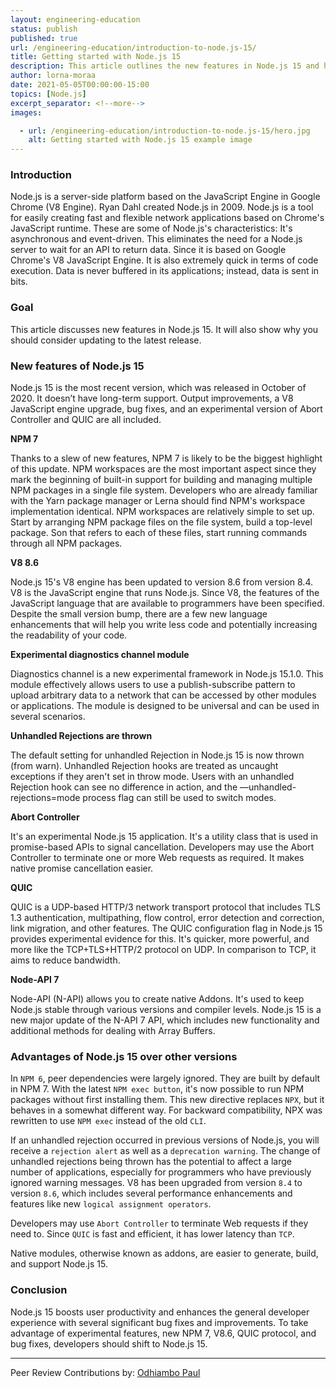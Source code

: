 ```yaml
---
layout: engineering-education
status: publish
published: true
url: /engineering-education/introduction-to-node.js-15/
title: Getting started with Node.js 15
description: This article outlines the new features in Node.js 15 and how they improve Node.js application development.
author: lorna-moraa
date: 2021-05-05T00:00:00-15:00
topics: [Node.js]
excerpt_separator: <!--more-->
images:

  - url: /engineering-education/introduction-to-node.js-15/hero.jpg
    alt: Getting started with Node.js 15 example image
---
```


### Introduction

Node.js is a server-side platform based on the JavaScript Engine in Google Chrome (V8 Engine). Ryan Dahl created Node.js in 2009. Node.js is a tool for easily creating fast and flexible network applications based on Chrome's JavaScript runtime. These are some of Node.js's characteristics: It's asynchronous and event-driven. This eliminates the need for a Node.js server to wait for an API to return data. Since it is based on Google Chrome's V8 JavaScript Engine. It is also extremely quick in terms of code execution. Data is never buffered in its applications; instead, data is sent in bits. 

### Goal
This article discusses new features in Node.js 15. It will also show why you should consider updating to the latest release.

### New features of Node.js 15
Node.js 15 is the most recent version, which was released in October of 2020. It doesn’t have long-term support. Output improvements, a V8 JavaScript engine upgrade, bug fixes, and an experimental version of Abort Controller and QUIC are all included.

 **NPM 7**

Thanks to a slew of new features, NPM 7 is likely to be the biggest highlight of this update. NPM workspaces are the most important aspect since they mark the beginning of built-in support for building and managing multiple NPM packages in a single file system. Developers who are already familiar with the Yarn package manager or Lerna should find NPM's workspace implementation identical. NPM workspaces are relatively simple to set up. Start by arranging NPM package files on the file system, build a top-level package. Son that refers to each of these files, start running commands through all NPM packages.

**V8 8.6**

Node.js 15's V8 engine has been updated to version 8.6 from version 8.4. V8 is the JavaScript engine that runs Node.js. Since V8, the features of the JavaScript language that are available to programmers have been specified. Despite the small version bump, there are a few new language enhancements that will help you write less code and potentially increasing the readability of your code. 

**Experimental diagnostics channel module**

Diagnostics channel is a new experimental framework in Node.js 15.1.0. This module effectively allows users to use a publish-subscribe pattern to upload arbitrary data to a network that can be accessed by other modules or applications. The module is designed to be universal and can be used in several scenarios.

**Unhandled Rejections are thrown**

The default setting for unhandled Rejection in Node.js 15 is now thrown (from warn). Unhandled Rejection hooks are treated as uncaught exceptions if they aren't set in throw mode. Users with an unhandled Rejection hook can see no difference in action, and the —unhandled-rejections=mode process flag can still be used to switch modes.

**Abort Controller**

It's an experimental Node.js 15 application. It's a utility class that is used in promise-based APIs to signal cancellation. Developers may use the Abort Controller to terminate one or more Web requests as required. It makes native promise cancellation easier.

**QUIC**

QUIC is a UDP-based HTTP/3 network transport protocol that includes TLS 1.3 authentication, multipathing, flow control, error detection and correction, link migration, and other features. The QUIC configuration flag in Node.js 15 provides experimental evidence for this. It's quicker, more powerful, and more like the TCP+TLS+HTTP/2 protocol on UDP. In comparison to TCP, it aims to reduce bandwidth.

**Node-API 7**

Node-API (N-API) allows you to create native Addons. It's used to keep Node.js stable through various versions and compiler levels. Node.js 15 is a new major update of the N-API 7 API, which includes new functionality and additional methods for dealing with Array Buffers.

### Advantages of Node.js 15 over other versions
In `NPM 6`, peer dependencies were largely ignored. They are built by default in NPM 7. With the latest `NPM exec button`, it's now possible to run NPM packages without first installing them. This new directive replaces `NPX`, but it behaves in a somewhat different way. For backward compatibility, NPX was rewritten to use `NPM exec` instead of the old `CLI`.

If an unhandled rejection occurred in previous versions of Node.js, you will receive a `rejection alert` as well as a `deprecation warning`. The change of unhandled rejections being thrown has the potential to affect a large number of applications, especially for programmers who have previously ignored warning messages.
V8 has been upgraded from version `8.4` to version `8.6`, which includes several performance enhancements and features like new `logical assignment operators`.

Developers may use `Abort Controller` to terminate Web requests if they need to.
Since `QUIC` is fast and efficient, it has lower latency than `TCP`.

Native modules, otherwise known as addons, are easier to generate, build, and support Node.js 15.

### Conclusion
Node.js 15 boosts user productivity and enhances the general developer experience with several significant bug fixes and improvements. To take advantage of experimental features, new NPM 7, V8.6, QUIC protocol, and bug fixes, developers should shift to Node.js 15. 

---
Peer Review Contributions by: [Odhiambo Paul](/engineering-education/authors/odhiambo-paul/)
